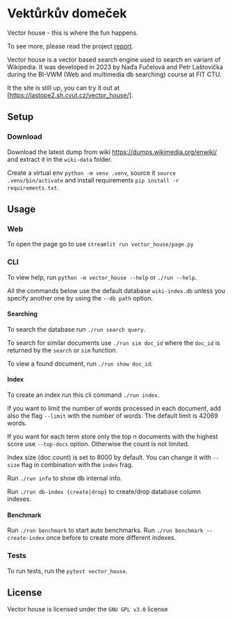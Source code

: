 # Vektůrkův domeček
Vector house - this is where the fun happens.

To see more, please read the project [report](report.pdf).

Vector house is a vector based search engine used to search en variant of Wikipedia. 
It was developed in 2023 by Naďa Fučelová and Petr Laštovička during
the BI-VWM (Web and multimedia db searching) course at FIT CTU.

It the site is still up, you can try it out at
[https://lastope2.sh.cvut.cz/vector_house/].

## Setup
### Download
Download the latest dump from wiki
https://dumps.wikimedia.org/enwiki/
and extract it in the `wiki-data` folder.

Create a virtual env `python -m venv .venv`, source it `source .venv/bin/activate` and install requirements
`pip install -r requirements.txt`.

## Usage
### Web
To open the page go to use `streamlit run vector_house/page.py`

### CLI
To view help, run `python -m vector_house --help` or `./run --help`.

All the commands below use the default database `wiki-index.db`
unless you specify another one by using the `--db path` option.

#### Searching
To search the database run `./run search query`.

To search for similar documents use
`./run sim doc_id` where the `doc_id` is returned by 
the `search` or `sim` function.

To view a found document, run `./run show doc_id`.


#### Index
To create an index run this cli command `./run index`.

If you want to limit the number of words processed in each document,
add also the flag `--limit` with the number of words.
The default limit is 42069 words.

If you want for each term store only the top n documents
with the highest score use `--top-docs` option.
Otherwise the count is not limited.

Index size (doc count) is set to 8000 by default. You can change it with
`--size` flag in combination with the `index` frag.

Run `./run info` to show db internal info.

Run `./run db-index {create|drop}` to create/drop database column indexes.

#### Benchmark
Run `./run benchmark` to start auto benchmarks.
Run `./run benchmark --create-index` once before to create more different indexes.

### Tests
To run tests, run the `pytest vector_house`.

## License
Vector house is licensed under the `GNU GPL v3.0` license
